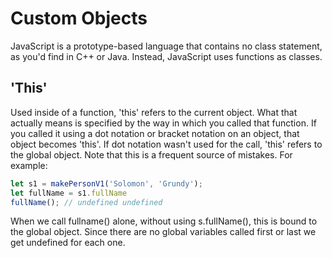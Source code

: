 # Custom Objects
JavaScript is a prototype-based language that contains no class statement, as you'd find in C++ or Java.
Instead, JavaScript uses functions as classes.

## 'This'
Used inside of a function, 'this' refers to the current object. What that actually means is specified by the way in which you 
called that function. If you called it using a dot notation or bracket notation on an object, that object becomes 'this'.
If dot notation wasn't used for the call, 'this' refers to the global object. Note that this is a frequent source of mistakes. For example:

```javascript
let s1 = makePersonV1('Solomon', 'Grundy');
let fullName = s1.fullName
fullName(); // undefined undefined
```

When we call fullname() alone, without using s.fullName(), this is bound to the global object. Since there are no global variables called first or last
we get undefined for each one.

